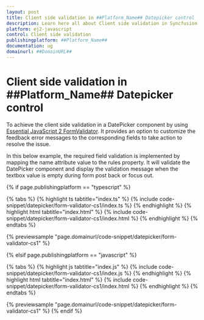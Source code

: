 ```yaml
---
layout: post
title: Client side validation in ##Platform_Name## Datepicker control | Syncfusion
description: Learn here all about Client side validation in Syncfusion ##Platform_Name## Datepicker control of Syncfusion Essential JS 2 and more.
platform: ej2-javascript
control: Client side validation 
publishingplatform: ##Platform_Name##
documentation: ug
domainurl: ##DomainURL##
---
```


# Client side validation in ##Platform_Name## Datepicker control

To achieve the client side validation in a DatePicker component by using [Essential JavaScript 2 FormValidator](../../form-validator/). It provides an option to customize the feedback error messages to the corresponding fields to take action to resolve the issue.

In this below example, the required field validation is implemented by mapping the name attribute value to the rules property. It will validate the DatePicker component and display the validation message when the textbox value is empty during form post back or focus out.

{% if page.publishingplatform == "typescript" %}

 {% tabs %}
{% highlight ts tabtitle="index.ts" %}
{% include code-snippet/datepicker/form-validator-cs1/index.ts %}
{% endhighlight %}
{% highlight html tabtitle="index.html" %}
{% include code-snippet/datepicker/form-validator-cs1/index.html %}
{% endhighlight %}
{% endtabs %}
        
{% previewsample "page.domainurl/code-snippet/datepicker/form-validator-cs1" %}

{% elsif page.publishingplatform == "javascript" %}

{% tabs %}
{% highlight js tabtitle="index.js" %}
{% include code-snippet/datepicker/form-validator-cs1/index.js %}
{% endhighlight %}
{% highlight html tabtitle="index.html" %}
{% include code-snippet/datepicker/form-validator-cs1/index.html %}
{% endhighlight %}
{% endtabs %}

{% previewsample "page.domainurl/code-snippet/datepicker/form-validator-cs1" %}
{% endif %}